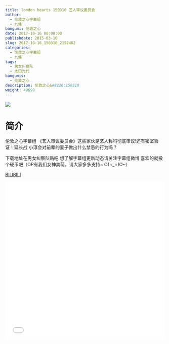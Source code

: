 ```yaml
---
title: london hearts 150310 艺人审议委员会
author: 
  - 伦敦之心字幕组
  - 九條
bangumi: 伦敦之心
date: 2017-10-16 00:00:00
publishdate: 2015-03-10
slug: 2017-10-16_150310_2152462
categories: 
  - 伦敦之心字幕组
  - 九條
tags: 
  - 男女纠察队
  - 太田光代
bangumis: 
  - 伦敦之心
description: 伦敦之心&#8226;150310
weight: 49690
---
```


![](https://i.imgur.com/qkPbPez.jpg)

# 简介  
伦敦之心字幕组 《艺人审议委员会》这些家伙是艺人称吗彻底审议!还有密室验证！延长战 小淳会对前辈的妻子做出什么禁忌的行为吗？


下载地址在男女纠察队贴吧 想了解字幕组更新动态请关注字幕组微博 喜欢的就投个硬币吧（OP有我们女神卖萌，请大家多多支持~ O(∩_∩)O~）

  [BILIBILI](https://www.bilibili.com/video/av2152462/)


<div class="vcontainer">  <iframe class='video' src="//www.bilibili.com/blackboard/player.html?cid=3345843&aid=2152462" width="100%" height="500" frameborder="0" allowfullscreen="allowfullscreen"></iframe></div>
